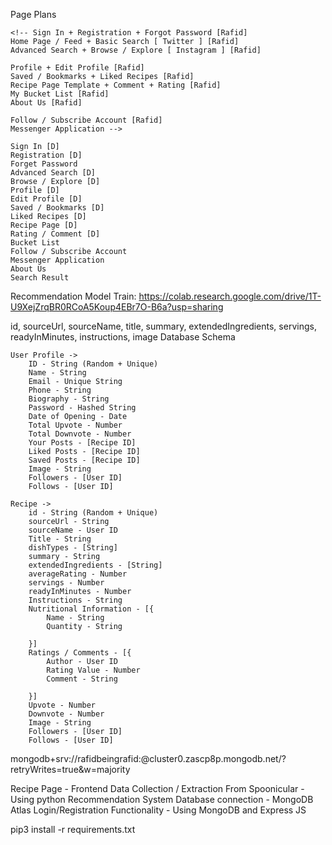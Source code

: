 Page Plans

	<!-- Sign In + Registration + Forgot Password [Rafid]
	Home Page / Feed + Basic Search [ Twitter ] [Rafid]
	Advanced Search + Browse / Explore [ Instagram ] [Rafid]
		
	Profile + Edit Profile [Rafid]
	Saved / Bookmarks + Liked Recipes [Rafid]
	Recipe Page Template + Comment + Rating [Rafid]
	My Bucket List [Rafid]
	About Us [Rafid]

	Follow / Subscribe Account [Rafid]
	Messenger Application -->

	Sign In [D]
	Registration [D]
	Forget Password
	Advanced Search [D]
	Browse / Explore [D]
	Profile [D]
	Edit Profile [D]
	Saved / Bookmarks [D]
	Liked Recipes [D]
	Recipe Page [D]
	Rating / Comment [D]
	Bucket List
	Follow / Subscribe Account
	Messenger Application
	About Us
	Search Result

Recommendation Model Train: https://colab.research.google.com/drive/1T-U9XejZrqBR0RCoA5Koup4EBr7O-B6a?usp=sharing

id, sourceUrl, sourceName, title, summary, extendedIngredients, servings, readyInMinutes, instructions, image
Database Schema

	User Profile ->
		ID - String (Random + Unique)
		Name - String
		Email - Unique String
		Phone - String
		Biography - String
		Password - Hashed String
		Date of Opening - Date
		Total Upvote - Number
		Total Downvote - Number
		Your Posts - [Recipe ID]
		Liked Posts - [Recipe ID]
		Saved Posts - [Recipe ID]
		Image - String
		Followers - [User ID]
		Follows - [User ID]
	
	Recipe ->
		id - String (Random + Unique)
		sourceUrl - String
		sourceName - User ID
		Title - String
		dishTypes - [String]
		summary - String
		extendedIngredients - [String]
		averageRating - Number
		servings - Number
		readyInMinutes - Number
		Instructions - String
		Nutritional Information - [{
			Name - String
			Quantity - String

		}]
  		Ratings / Comments - [{
			Author - User ID
  			Rating Value - Number
			Comment - String

		}]
		Upvote - Number
		Downvote - Number
		Image - String
		Followers - [User ID]
		Follows - [User ID]


mongodb+srv://rafidbeingrafid:<password>@cluster0.zascp8p.mongodb.net/?retryWrites=true&w=majority

Recipe Page - Frontend
Data Collection / Extraction From Spoonicular - Using python
Recommendation System
Database connection - MongoDB Atlas
Login/Registration Functionality - Using MongoDB and Express JS


pip3 install -r requirements.txt